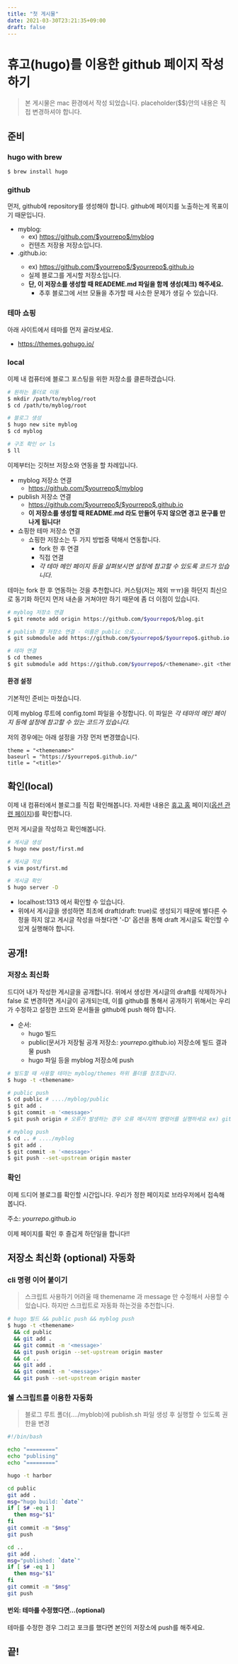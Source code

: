 ```yaml
---
title: "첫 게시물"
date: 2021-03-30T23:21:35+09:00
draft: false
---
```


# 휴고(hugo)를 이용한 github 페이지 작성하기
> 본 게시물은 mac 환경에서 작성 되었습니다. placeholder($$)안의 내용은 직접 변경하셔야 합니다.

## 준비
### hugo with brew

```bash
$ brew install hugo
```

### github

먼저, github에 repository를 생성해야 합니다. github에 페이지를 노출하는게 목표이기 때문입니다.
* myblog:
  * ex) https://github.com/$yourrepo$/myblog
  * 컨텐츠 저장용 저장소입니다.
* <yourname>.github.io:
  * ex) https://github.com/$yourrepo$/$yourrepo$.github.io
  * 실제 블로그를 게시할 저장소입니다.
  * **단, 이 저장소를 생성할 때 READEME.md 파일을 함께 생성(체크) 해주세요.**
    * 추후 블로그에 서브 모듈을 추가할 때 사소한 문제가 생길 수 있습니다.

### 테마 쇼핑

아래 사이트에서 테마를 먼저 골라보세요.
* https://themes.gohugo.io/

### local

이제 내 컴퓨터에 블로그 포스팅을 위한 저장소를 클론하겠습니다.

```bash
# 원하는 폴더로 이동
$ mkdir /path/to/myblog/root
$ cd /path/to/myblog/root

# 블로그 생성
$ hugo new site myblog
$ cd myblog

# 구조 확인 or ls
$ ll
```

이제부터는 깃허브 저장소와 연동을 할 차례입니다.
* myblog 저장소 연결
  * https://github.com/$yourrepo$/myblog
* publish 저장소 연결
  * https://github.com/$yourrepo$/$yourrepo$.github.io
  * **이 저장소를 생성할 때 README.md 라도 만들어 두지 않으면 경고 문구를 만나게 됩니다!**
* 쇼핑한 테마 저장소 연결
  * 쇼핑한 저장소는 두 가지 방법중 택해서 연동합니다.
    * fork 한 후 연결
    * 직접 연결
    * *각 테마 메인 페이지 등을 살펴보시면 설정에 참고할 수 있도록 코드가 있습니다.*

테마는 fork 한 후 연동하는 것을 추천합니다. 커스텀(저는 제외 ㅠㅠ)을 하던지 최신으로 동기화 하던지 먼저 내손을 거쳐야만 하기 때문에 좀 더 이점이 있습니다.

```bash
# myblog 저장소 연결
$ git remote add origin https://github.com/$yourrepo$/blog.git

# publish 할 저장소 연결 - 이름은 public 으로...
$ git submodule add https://github.com/$yourrepo$/$yourrepo$.github.io.git public

# 테마 연결
$ cd themes
$ git submodule add https://github.com/$yourrepo$/<themename>.git <themename>
```

#### 환경 설정

기본적인 준비는 마쳤습니다.

이제 myblog 루트에 config.toml 파일을 수정합니다. 이 파일은 *각 테마의 메인 페이지 등에 설정에 참고할 수 있는 코드가 있습니다.*

저의 경우에는 아래 설정을 가장 먼저 변경했습니다.

```
theme = "<themename>"
baseurl = "https://$yourrepo$.github.io/"
title = "<title>"
```

## 확인(local)

이제 내 컴퓨터에서 블로그를 직접 확인해봅니다. 자세한 내용은 [휴고 홈](https://gohugo.io) 페이지([옵션 관련 페이지](https://gohugo.io/commands/hugo_server/#options))를 확인합니다.

먼저 게시글을 작성하고 확인해봅니다.
```bash
# 게시글 생성
$ hugo new post/first.md

# 게시글 작성
$ vim post/first.md

# 게시글 확인
$ hugo server -D
```

* localhost:1313 에서 확인할 수 있습니다.
* 위에서 게시글을 생성하면 최초에 draft(draft: true)로 생성되기 때문에 별다른 수정을 하지 않고 게시글 작성을 마쳤다면 '-D' 옵션을 통해 draft 게시글도 확인할 수 있게 실행해야 합니다.

## 공개!

### 저장소 최신화

드디어 내가 작성한 게시글을 공개합니다. 위에서 생성한 게시글의 draft를 삭제하거나 false 로 변경하면 게시글이 공개되는데, 이를 github를 통해서 공개하기 위해서는 우리가 수정하고 설정한 코드와 문서들을 github에 push 해야 합니다.

* 순서:
  * hugo 빌드
  * public(문서가 저장될 공개 저장소: $yourrepo$.github.io) 저장소에 빌드 결과물 push
  * hugo 파일 등을 myblog 저장소에 push


```bash
# 빌드할 때 사용할 테마는 myblog/themes 하위 폴더를 참조합니다.
$ hugo -t <themename>

# public push
$ cd public # ..../myblog/public
$ git add .
$ git commit -m '<message>'
$ git push origin # 오류가 발생하는 경우 오류 메시지의 명령어를 실행하세요 ex) git push --set-upstream origin master

# myblog push
$ cd .. # ..../myblog
$ git add .
$ git commit -m '<message>'
$ git push --set-upstream origin master
```

### 확인

이제 드디어 블로그를 확인할 시간입니다. 우리가 정한 페이지로 브라우저에서 접속해 봅니다.

주소: $yourrepo$.github.io

이제 페이지를 확인 후 즐겁게 하던일을 합니다!!

## 저장소 최신화 (optional) 자동화

### cli 명령 이어 붙이기

> 스크립트 사용하기 어려울 때 themename 과 message 만 수정해서 사용할 수 있습니다. 하지만 스크립트로 자동화 하는것을 추천합니다.

```bash
# hugo 빌드 && public push && myblog push
$ hugo -t <themename>
  && cd public
  && git add .
  && git commit -m '<message>'
  && git push origin --set-upstream origin master
  && cd ..
  && git add .
  && git commit -m '<message>'
  && git push --set-upstream origin master
```

### 쉘 스크립트를 이용한 자동화

> 블로그 루트 폴더(..../myblob)에 publish.sh 파일 생성 후 실행할 수 있도록 권한을 변경

```sh
#!/bin/bash

echo "========="
echo "publising"
echo "========="

hugo -t harbor

cd public
git add .
msg="hugo build: `date`"
if [ $# -eq 1 ]
  then msg="$1"
fi
git commit -m "$msg"
git push

cd ..
git add .
msg="published: `date`"
if [ $# -eq 1 ]
  then msg="$1"
fi
git commit -m "$msg"
git push
```

#### 번외: 테마를 수정했다면...(optional)

테마를 수정한 경우 그리고 포크를 했다면 본인의 저장소에 push를 해주세요.

## 끝!
